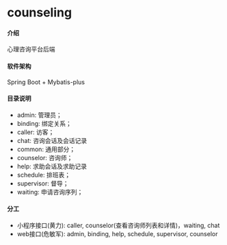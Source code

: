 # counseling

#### 介绍
心理咨询平台后端

#### 软件架构
Spring Boot + Mybatis-plus

#### 目录说明
- admin: 管理员；
- binding: 绑定关系；
- caller: 访客；
- chat: 咨询会话及会话记录
- common: 通用部分；
- counselor: 咨询师；
- help: 求助会话及求助记录
- schedule: 排班表；
- supervisor: 督导；
- waiting: 申请咨询序列；

#### 分工
- 小程序接口(黄力): caller, counselor(查看咨询师列表和详情)，waiting, chat
- web接口(危敏军): admin, binding, help, schedule, supervisor, counselor


